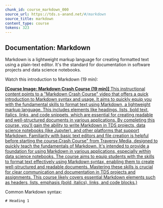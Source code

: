 ```yaml
---
chunk_id: course_markdown_000
source_url: https://tds.s-anand.net/#/markdown
source_title: markdown
content_type: course
tokens: 323
---
```


## Documentation: Markdown

Markdown is a lightweight markup language for creating formatted text using a plain-text editor. It's the standard for documentation in software projects and data science notebooks.

Watch this introduction to Markdown (19 min):

[**[Course Image: Markdown Crash Course (19 min)]** This instructional content points to a "Markdown Crash Course" video that offers a quick introduction to Markdown syntax and usage. It aims to quickly equip you with the fundamental skills to format text using Markdown, a lightweight markup language. This includes elements like headings, lists, bold text, italics, links, and code snippets, which are essential for creating readable and well-structured documents in various applications. By completing this course, you'll gain the ability to write Markdown in TDS projects, data science notebooks (like Jupyter), and other platforms that support Markdown. Familiarity with basic text editors and file creation is helpful before starting the course.Crash Course" from Traversy Media, designed to quickly teach the fundamentals of Markdown. It's intended to provide a foundation for using Markdown in various applications, especially within data science notebooks. The course aims to equip students with the skills to format text effectively using Markdown syntax, enabling them to create well-structured and readable documents. Mastering these skills is crucial for clear communication and documentation in TDS projects and assignments. This course likely covers essential Markdown elements such as headers, lists, emphasis (bold, italics), links, and code blocks.)](https://youtu.be/HUBNt18RFbo)

Common Markdown syntax:

````
# Heading 1
